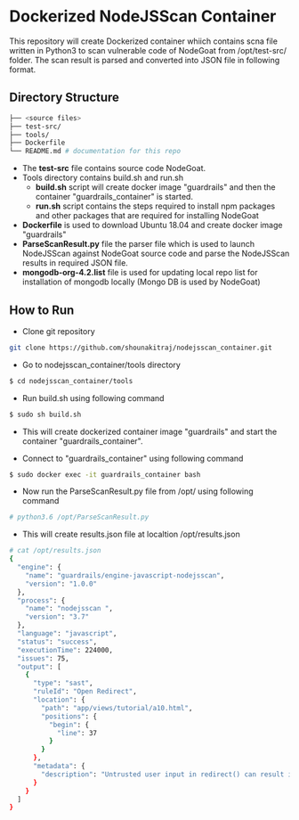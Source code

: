 # Dockerized NodeJSScan Container


This repository will create Dockerized container whiich contains scna file written in Python3 to scan vulnerable code of NodeGoat from /opt/test-src/ folder.
The scan result is parsed and converted into JSON file in following format.


## Directory Structure

```bash
├── <source files>
├── test-src/
├── tools/
├── Dockerfile
└── README.md # documentation for this repo
```

- The **test-src** file contains source code NodeGoat.
- Tools directory contains build.sh and run.sh
  - **build.sh** script will create docker image "guardrails" and then the container "guardrails_container" is started.
  - **run.sh** script contains the steps required to install npm packages and other packages that are required for installing NodeGoat
- **Dockerfile** is used to download Ubuntu 18.04 and create docker image "guardrails"
- **ParseScanResult.py** file the parser file which is used to launch NodeJSScan against NodeGoat source code and parse the NodeJSScan results in required JSON file.
- **mongodb-org-4.2.list** file is used for updating local repo list for installation of mongodb locally (Mongo DB is used by NodeGoat)

## How to Run
- Clone git repository

```bash
git clone https://github.com/shounakitraj/nodejsscan_container.git
```
- Go to nodejsscan_container/tools directory
```bash
$ cd nodejsscan_container/tools
```
- Run build.sh using following command

```bash
$ sudo sh build.sh
```
- This will create dockerized container image "guardrails" and start the container "guardrails_container".

- Connect to "guardrails_container" using following command

```bash
$ sudo docker exec -it guardrails_container bash
```

- Now run the ParseScanResult.py file from /opt/ using following command

```bash
# python3.6 /opt/ParseScanResult.py
```

- This will create results.json file at localtion /opt/results.json
```bash
# cat /opt/results.json
{
  "engine": {
    "name": "guardrails/engine-javascript-nodejsscan",
    "version": "1.0.0"
  },
  "process": {
    "name": "nodejsscan ",
    "version": "3.7"
  },
  "language": "javascript",
  "status": "success",
  "executionTime": 224000,
  "issues": 75,
  "output": [
    {
      "type": "sast",
      "ruleId": "Open Redirect",
      "location": {
        "path": "app/views/tutorial/a10.html",
        "positions": {
          "begin": {
            "line": 37
          }
        }
      },
      "metadata": {
        "description": "Untrusted user input in redirect() can result in Open Redirect vulnerability"
      }
    }
  ]
}
```
